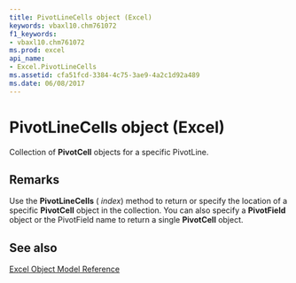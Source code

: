```yaml
---
title: PivotLineCells object (Excel)
keywords: vbaxl10.chm761072
f1_keywords:
- vbaxl10.chm761072
ms.prod: excel
api_name:
- Excel.PivotLineCells
ms.assetid: cfa51fcd-3384-4c75-3ae9-4a2c1d92a489
ms.date: 06/08/2017
---
```



# PivotLineCells object (Excel)

Collection of  **PivotCell** objects for a specific PivotLine.


## Remarks

Use the  **PivotLineCells** ( _index_) method to return or specify the location of a specific  **PivotCell** object in the collection. You can also specify a **PivotField** object or the PivotField name to return a single **PivotCell** object.


## See also


[Excel Object Model Reference](overview/Excel/object-model.md)


